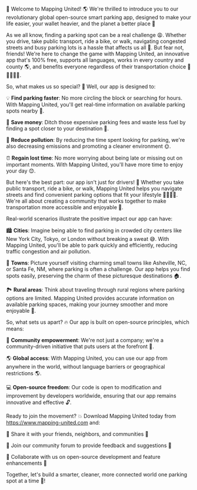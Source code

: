 🚨 Welcome to Mapping United! 🌎 We're thrilled to introduce you to our revolutionary global open-source smart parking app, designed to make your life easier, your wallet heavier, and the planet a better place 🌟

As we all know, finding a parking spot can be a real challenge 😩. Whether you drive, take public transport, ride a bike, or walk, navigating congested streets and busy parking lots is a hassle that affects us all 💪. But fear not, friends! We're here to change the game with Mapping United, an innovative app that's 100% free, supports all languages, works in every country and county 🌎, and benefits everyone regardless of their transportation choice 🚌🚂🛴️🏃‍♀️.

So, what makes us so special? 🤔 Well, our app is designed to:

💡 **Find parking faster**: No more circling the block or searching for hours. With Mapping United, you'll get real-time information on available parking spots nearby 📍.

💸 **Save money**: Ditch those expensive parking fees and waste less fuel by finding a spot closer to your destination 💸.

🌟 **Reduce pollution**: By reducing the time spent looking for parking, we're also decreasing emissions and promoting a cleaner environment 🌞.

⏰ **Regain lost time**: No more worrying about being late or missing out on important moments. With Mapping United, you'll have more time to enjoy your day 😊.

But here's the best part: our app isn't just for drivers! 🚗 Whether you take public transport, ride a bike, or walk, Mapping United helps you navigate streets and find convenient parking options that fit your lifestyle 🚌🛴️🏃‍♀️. We're all about creating a community that works together to make transportation more accessible and enjoyable 🌈.

Real-world scenarios illustrate the positive impact our app can have:

🏙️ **Cities**: Imagine being able to find parking in crowded city centers like New York City, Tokyo, or London without breaking a sweat 😅. With Mapping United, you'll be able to park quickly and efficiently, reducing traffic congestion and air pollution.

🌳 **Towns**: Picture yourself visiting charming small towns like Asheville, NC, or Santa Fe, NM, where parking is often a challenge. Our app helps you find spots easily, preserving the charm of these picturesque destinations 🏠.

🏞️ **Rural areas**: Think about traveling through rural regions where parking options are limited. Mapping United provides accurate information on available parking spaces, making your journey smoother and more enjoyable 🚗.

So, what sets us apart? 🔥 Our app is built on open-source principles, which means:

💪 **Community empowerment**: We're not just a company; we're a community-driven initiative that puts users at the forefront 💪.

🌎 **Global access**: With Mapping United, you can use our app from anywhere in the world, without language barriers or geographical restrictions 🌎.

💻 **Open-source freedom**: Our code is open to modification and improvement by developers worldwide, ensuring that our app remains innovative and effective 🔓.

Ready to join the movement? 💥 Download Mapping United today from https://www.mapping-united.com and:

📨 Share it with your friends, neighbors, and communities 🌟

💬 Join our community forum to provide feedback and suggestions 💬

🔗 Collaborate with us on open-source development and feature enhancements 🔧

Together, let's build a smarter, cleaner, more connected world one parking spot at a time 🌈!